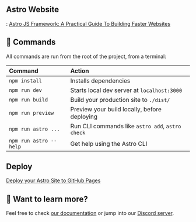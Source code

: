 ## Astro Website

: [Astro JS Framework: A Practical Guide To Building Faster Websites](https://bejamas.io/blog/practical-guide-to-astro-js-framework/#conclusion)


## 🧞 Commands

All commands are run from the root of the project, from a terminal:

| Command                | Action                                           |
| :--------------------- | :----------------------------------------------- |
| `npm install`          | Installs dependencies                            |
| `npm run dev`          | Starts local dev server at `localhost:3000`      |
| `npm run build`        | Build your production site to `./dist/`          |
| `npm run preview`      | Preview your build locally, before deploying     |
| `npm run astro ...`    | Run CLI commands like `astro add`, `astro check` |
| `npm run astro --help` | Get help using the Astro CLI                     |


## Deploy

[Deploy your Astro Site to GitHub Pages](https://docs.astro.build/en/guides/deploy/github/)

## 👀 Want to learn more?

Feel free to check [our documentation](https://docs.astro.build) or jump into our [Discord server](https://astro.build/chat).
